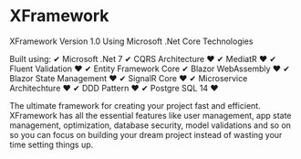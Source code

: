 # XFramework
XFramework Version 1.0 Using Microsoft .Net Core Technologies

Built using:
✔ Microsoft .Net 7
✔ CQRS Architecture ❤
✔ MediatR ❤
✔ Fluent Validation ❤
✔ Entity Framework Core
✔ Blazor WebAssembly ❤
✔ Blazor State Management ❤
✔ SignalR Core ❤
✔ Microservice Architechture ❤
✔ DDD Pattern ❤
✔ Postgre SQL 14 ❤

The ultimate framework for creating your project fast and efficient. XFramework has all the essential features like user management, app state management, optimization, database security, model validations and so on so you can focus on building your dream project instead of wasting your time setting things up.
